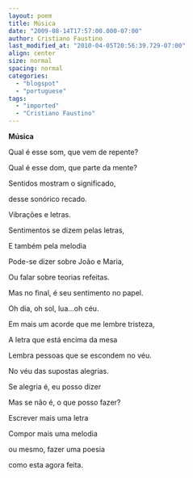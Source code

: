```yaml
---
layout: poem
title: Música
date: "2009-08-14T17:57:00.000-07:00"
author: Cristiano Faustino
last_modified_at: "2010-04-05T20:56:39.729-07:00"
align: center
size: normal
spacing: normal
categories:
  - "blogspot"
  - "portuguese"
tags:
  - "imported"
  - "Cristiano Faustino"
---
```


<span style="font-weight: bold;">Música

Qual é esse som, que vem de repente?

Qual é esse dom, que parte da mente?

Sentidos mostram o significado,

desse sonórico recado.

Vibrações e letras.

Sentimentos se dizem pelas letras,

E também pela melodia

Pode-se dizer sobre João e Maria,

Ou falar sobre teorias refeitas.

Mas no final, é seu sentimento no papel.

Oh dia, oh sol, lua...oh céu.

Em mais um acorde que me lembre tristeza,

A letra que está encima da mesa

Lembra pessoas que se escondem no véu.

No véu das supostas alegrias.

Se alegria é, eu posso dizer

Mas se não é, o que posso fazer?

Escrever mais uma letra

Compor mais uma melodia

ou mesmo, fazer uma poesia

como esta agora feita.
